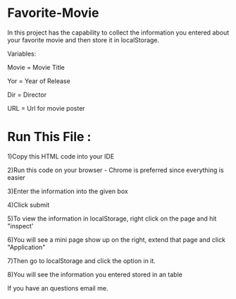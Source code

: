 # Favorite-Movie

In this project has the capability to collect the information you entered about your favorite movie and then store it in localStorage.

Variables:

Movie = Movie Title

Yor = Year of Release

Dir = Director

URL = Url for movie poster

Run This File :
===============

1)Copy this HTML code into your IDE

2)Run this code on your browser - Chrome is preferred since everything is easier

3)Enter the information into the given box

4)Click submit

5)To view the information in localStorage, right click on the page and hit "inspect'

6)You will see a mini page show up on the right, extend that page and click "Application"

7)Then go to localStorage and click the option in it.

8)You will see the information you entered stored in an table

If you have an questions email me.

